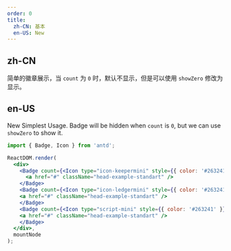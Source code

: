 ```yaml
---
order: 0
title:
  zh-CN: 基本
  en-US: New
---
```


## zh-CN

简单的徽章展示，当 `count` 为 `0` 时，默认不显示，但是可以使用 `showZero` 修改为显示。

## en-US

New Simplest Usage. Badge will be hidden when `count` is `0`, but we can use `showZero` to show it.

````jsx
import { Badge, Icon } from 'antd';

ReactDOM.render(
  <div>
    <Badge count={<Icon type="icon-keepermini" style={{ color: '#263241' }} />}>
      <a href="#" className="head-example-standart" />
    </Badge>
    <Badge count={<Icon type="icon-ledgermini" style={{ color: '#263241' }} />}>
    <a href="#" className="head-example-standart" />
    </Badge>
    <Badge count={<Icon type="script-mini" style={{ color: '#263241' }} />}>
    <a href="#" className="head-example-standart" />
    </Badge>
  </div>,
  mountNode
);
````

<style>
.ant-badge:not(.ant-badge-not-a-wrapper) {
  margin-right: 20px;
}
.head-example {
  width: 30px;
  height: 30px;
  border-radius: 50%;
  background: #dae1e9;
  display: inline-block;
  vertical-align: middle;
}
.head-example-standart {
  width: 40px;
  height: 40px;
  border-radius: 50%;
  background: url("https://i.ibb.co/hyPXPx5/merr.png");
  background-size: 100%;
  display: inline-block;
  vertical-align: middle;
}
</style>
